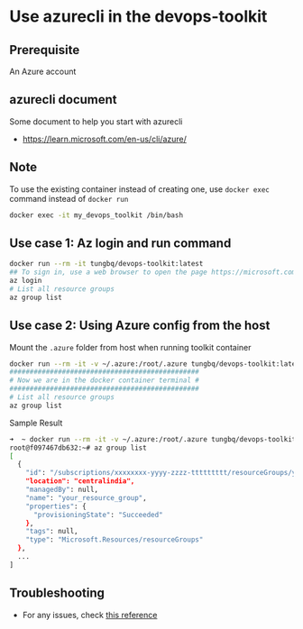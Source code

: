 # Use azurecli in the devops-toolkit

## Prerequisite

An Azure account

## azurecli document

Some document to help you start with azurecli

- <https://learn.microsoft.com/en-us/cli/azure/>

## Note

To use the existing container instead of creating one, use `docker exec` command instead of `docker run`

```bash
docker exec -it my_devops_toolkit /bin/bash
```

## Use case 1: Az login and run command

```bash
docker run --rm -it tungbq/devops-toolkit:latest
## To sign in, use a web browser to open the page https://microsoft.com/devicelogin and enter the code <SHOWN_IN_SCREEN> to authenticate
az login
# List all resource groups
az group list
```

## Use case 2:  Using Azure config from the host

Mount the `.azure` folder from host when running toolkit container

```bash
docker run --rm -it -v ~/.azure:/root/.azure tungbq/devops-toolkit:latest
###############################################
# Now we are in the docker container terminal #
###############################################
# List all resource groups
az group list
```

Sample Result

```bash
➜  ~ docker run --rm -it -v ~/.azure:/root/.azure tungbq/devops-toolkit:latest
root@f097467db632:~# az group list
[
  {
    "id": "/subscriptions/xxxxxxxx-yyyy-zzzz-ttttttttt/resourceGroups/your_resource_group",
    "location": "centralindia",
    "managedBy": null,
    "name": "your_resource_group",
    "properties": {
      "provisioningState": "Succeeded"
    },
    "tags": null,
    "type": "Microsoft.Resources/resourceGroups"
  },
  ...
]
```

## Troubleshooting

- For any issues, check [this reference](../troubleshooting/TROUBLESHOOTING.md)
